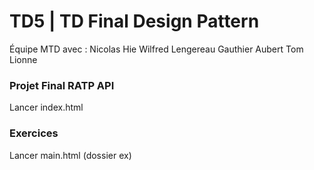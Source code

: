 # TD5 | TD Final Design Pattern

Équipe MTD avec :
Nicolas Hie
Wilfred Lengereau
Gauthier Aubert
Tom Lionne

### Projet Final RATP API

Lancer index.html

### Exercices

Lancer main.html (dossier ex)
